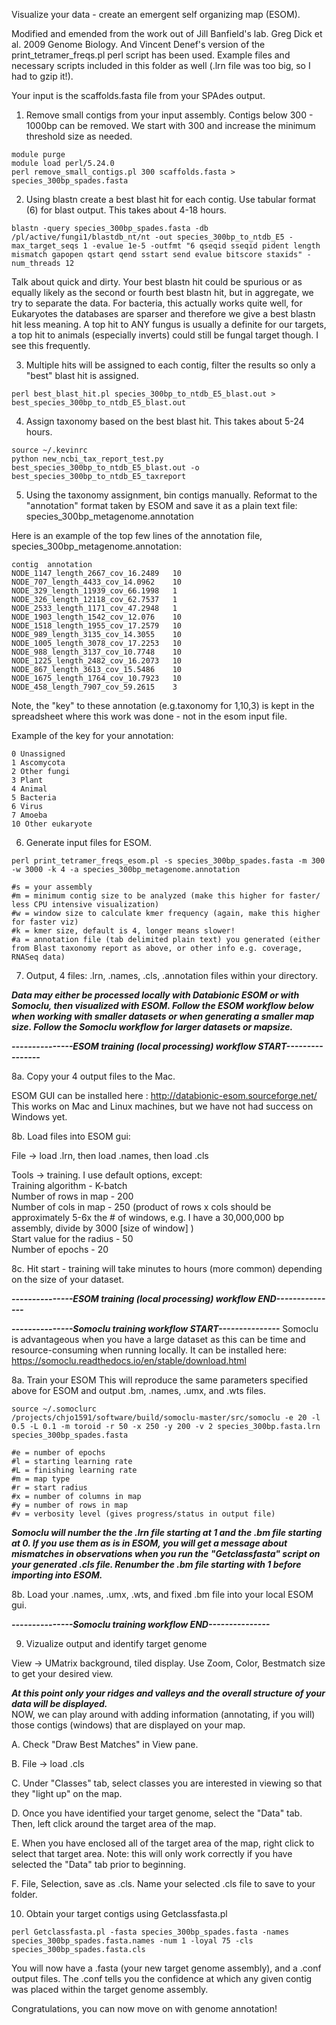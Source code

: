 Visualize your data - create an emergent self organizing map (ESOM).  

Modified and emended from the work out of Jill Banfield's lab. Greg Dick et al. 2009 Genome Biology. And Vincent Denef's version of the print_tetramer_freqs.pl perl script has been used. Example files and necessary scripts included in this folder as well (.lrn file was too big, so I had to gzip it!).  

Your input is the scaffolds.fasta file from your SPAdes output.   

1. Remove small contigs from your input assembly. Contigs below 300 - 1000bp can be removed. We start with 300 and increase the minimum threshold size as needed.

```
module purge
module load perl/5.24.0
perl remove_small_contigs.pl 300 scaffolds.fasta > species_300bp_spades.fasta
```

2. Using blastn create a best blast hit for each contig. Use tabular format (6) for blast output. This takes about 4-18 hours. 

```
blastn -query species_300bp_spades.fasta -db /pl/active/fungi1/blastdb_nt/nt -out species_300bp_to_ntdb_E5 -max_target_seqs 1 -evalue 1e-5 -outfmt "6 qseqid sseqid pident length mismatch gapopen qstart qend sstart send evalue bitscore staxids" -num_threads 12
```

Talk about quick and dirty. Your best blastn hit could be spurious or as equally likely as the second or fourth best blastn hit, but in aggregate, we try to separate the data. For bacteria, this actually works quite well, for Eukaryotes the databases are sparser and therefore we give a best blastn hit less meaning. A top hit to ANY fungus is usually a definite for our targets, a top hit to animals (especially inverts) could still be fungal target though. I see this frequently.

3. Multiple hits will be assigned to each contig, filter the results so only a "best" blast hit is assigned.

```
perl best_blast_hit.pl species_300bp_to_ntdb_E5_blast.out > best_species_300bp_to_ntdb_E5_blast.out 
```

4. Assign taxonomy based on the best blast hit. This takes about 5-24 hours.

```
source ~/.kevinrc
python new_ncbi_tax_report_test.py best_species_300bp_to_ntdb_E5_blast.out -o best_species_300bp_to_ntdb_E5_taxreport
```

5. Using the taxonomy assignment, bin contigs manually. Reformat to the "annotation" format taken by ESOM and save it as a plain text file: species_300bp_metagenome.annotation

Here is an example of the top few lines of the annotation file, species_300bp_metagenome.annotation:
```
contig  annotation
NODE_1147_length_2667_cov_16.2489	10
NODE_707_length_4433_cov_14.0962	10
NODE_329_length_11939_cov_66.1998	1
NODE_326_length_12118_cov_62.7537	1
NODE_2533_length_1171_cov_47.2948	1
NODE_1903_length_1542_cov_12.076	10
NODE_1518_length_1955_cov_17.2579	10
NODE_989_length_3135_cov_14.3055	10
NODE_1005_length_3078_cov_17.2253	10
NODE_988_length_3137_cov_10.7748	10
NODE_1225_length_2482_cov_16.2073	10
NODE_867_length_3613_cov_15.5486	10
NODE_1675_length_1764_cov_10.7923	10
NODE_458_length_7907_cov_59.2615	3
```
Note, the "key" to these annotation (e.g.taxonomy for 1,10,3) is kept in the spreadsheet where this work was done - not in the esom input file.

Example of the key for your annotation:
```
0 Unassigned
1 Ascomycota
2 Other fungi
3 Plant
4 Animal
5 Bacteria 
6 Virus
7 Amoeba
10 Other eukaryote
```
6. Generate input files for ESOM.

```
perl print_tetramer_freqs_esom.pl -s species_300bp_spades.fasta -m 300 -w 3000 -k 4 -a species_300bp_metagenome.annotation

#s = your assembly
#m = minimum contig size to be analyzed (make this higher for faster/ less CPU intensive visualization)
#w = window size to calculate kmer frequency (again, make this higher for faster viz)
#k = kmer size, default is 4, longer means slower!
#a = annotation file (tab delimited plain text) you generated (either from Blast taxonomy report as above, or other info e.g. coverage, RNASeq data)
```
7. Output, 4 files: .lrn, .names, .cls, .annotation files within your directory. 

***Data may either be processed locally with Databionic ESOM or with Somoclu, then visualized with ESOM. Follow the ESOM workflow below when working with smaller datasets or when generating a smaller map size. Follow the Somoclu workflow for larger datasets or mapsize.***

***---------------ESOM training (local processing) workflow START----------------***

8a. Copy your 4 output files to the Mac.

ESOM GUI can be installed here : http://databionic-esom.sourceforge.net/
This works on Mac and Linux machines, but we have not had success on Windows yet.

8b. Load files into ESOM gui:

File -> load .lrn, then load .names, then load .cls

Tools -> training.  I use default options, except:  
Training algorithm - K-batch  
   Number of rows in map - 200  
   Number of cols in map - 250 (product of rows x cols should be approximately 5-6x the # of windows, e.g. I have a 30,000,000 bp assembly, divide by 3000 [size of window] )   
   Start value for the radius - 50  
   Number of epochs - 20  

8c. Hit start - training will take minutes to hours (more common) depending on the size of your dataset.

***---------------ESOM training (local processing) workflow END---------------***


***---------------Somoclu training workflow START---------------***
Somoclu is advantageous when you have a large dataset as this can be time and resource-consuming when running locally.
It can be installed here: https://somoclu.readthedocs.io/en/stable/download.html


8a. Train your ESOM
This will reproduce the same parameters specified above for ESOM and output .bm, .names, .umx, and .wts files. 

```
source ~/.somoclurc
/projects/chjo1591/software/build/somoclu-master/src/somoclu -e 20 -l 0.5 -L 0.1 -m toroid -r 50 -x 250 -y 200 -v 2 species_300bp.fasta.lrn species_300bp_spades.fasta

#e = number of epochs
#l = starting learning rate 
#L = finishing learning rate
#m = map type
#r = start radius
#x = number of columns in map 
#y = number of rows in map 
#v = verbosity level (gives progress/status in output file)
```

***Somoclu will number the the .lrn file starting at 1 and the .bm file starting at 0. If you use them as is in ESOM, you will get a message about mismatches in observations when you run the "Getclassfasta" script on your generated .cls file. Renumber the .bm file starting with 1 before importing into ESOM.***

8b.  Load your .names, .umx, .wts, and fixed .bm file into your local ESOM gui. 

***---------------Somoclu training workflow END---------------***

9. Vizualize output and identify target genome

View -> UMatrix background, tiled display.
Use Zoom, Color, Bestmatch size to get your desired view.

***At this point only your ridges and valleys and the overall structure of your data will be displayed.***  
NOW, we can play around with adding information (annotating, if you will) those contigs (windows) that are displayed on your map.

 A. Check "Draw Best Matches" in View pane.

 B. File -> load .cls
 
 C. Under "Classes" tab, select classes you are interested in viewing so that they "light up" on the map.
 
 D. Once you have identified your target genome, select the "Data" tab. Then, left click around the target area of the map. 
 
 E. When you have enclosed all of the target area of the map, right click to select that target area. Note: this will only work correctly if you have selected the "Data" tab prior to beginning.
 
 F. File, Selection, save as .cls. Name your selected .cls file to save to your folder. 
 
10. Obtain your target contigs using Getclassfasta.pl
```
perl Getclassfasta.pl -fasta species_300bp_spades.fasta -names species_300bp_spades.fasta.names -num 1 -loyal 75 -cls species_300bp_spades.fasta.cls
```
You will now have a .fasta (your new target genome assembly), and a .conf output files. The .conf tells you the confidence at which any given contig was placed within the target genome assembly.

Congratulations, you can now move on with genome annotation!


